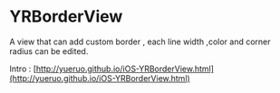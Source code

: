 YRBorderView
============

A view that can add custom border , each line width ,color and  corner radius can be edited.

Intro : [http://yueruo.github.io/iOS-YRBorderView.html](http://yueruo.github.io/iOS-YRBorderView.html)